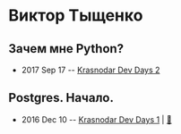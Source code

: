 # Виктор Тыщенко

## Зачем мне Python?
- 2017 Sep 17 -- [Krasnodar Dev Days 2](https://www.youtube.com/watch?v=siwYji8MMw0)    
## Postgres. Начало.
- 2016 Dec 10 -- [Krasnodar Dev Days 1](https://www.youtube.com/watch?v=-RUY8GezHvI&list=PL1irPRp3Ng9YmWk6NImC9HoAjNUeP8aGI&index=3&t=0s)  | [:notebook:](https://www.slideshare.net/TyVikZero/postgres-70057427)  
